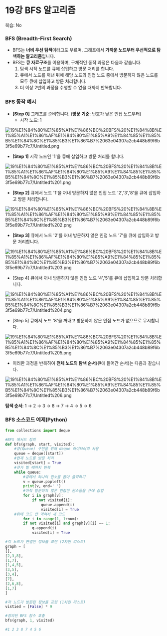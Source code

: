 # 19강 BFS 알고리즘

복습: No

### BFS (Breadth-First Search)

- BFS는 **너비 우선 탐색**이라고도 부르며, 그래프에서 **가까운 노드부터 우선적으로 탐색하는 알고리즘**입니다.
- BFS는 **큐 자료구조**를 이용하며, 구체적인 동작 과정은 다음과 같습니다.
    1. 탐색 시작 노드를 큐에 삽입하고 방문 처리를 합니다.
    2. 큐에서 노드를 꺼낸 뒤에 해당 노드의 인접 노드 중에서 방문하지 않은 노드를 모두 큐에 삽입하고 방문 처리합니다.
    3. 더 이상 2번의 과정을 수행할 수 없을 때까지 반복합니다.

### BFS 동작 예시

- **[Step 0]** 그래프를 준비합니다. (**방문 기준**: 번호가 낮은 인접 노드부터)
    - 시작 노드: 1

![19%E1%84%80%E1%85%A1%E1%86%BC%20BFS%20%E1%84%8B%E1%85%A1%E1%86%AF%E1%84%80%E1%85%A9%E1%84%85%E1%85%B5%E1%84%8C%E1%85%B3%E1%86%B7%2063e04307a2cb448b89f6b3f5e69b77c7/Untitled.png](19%E1%84%80%E1%85%A1%E1%86%BC%20BFS%20%E1%84%8B%E1%85%A1%E1%86%AF%E1%84%80%E1%85%A9%E1%84%85%E1%85%B5%E1%84%8C%E1%85%B3%E1%86%B7%2063e04307a2cb448b89f6b3f5e69b77c7/Untitled.png)

- **[Step 1]** 시작 노드인 '1'을 큐에 삽입하고 방문 처리를 합니다.

![19%E1%84%80%E1%85%A1%E1%86%BC%20BFS%20%E1%84%8B%E1%85%A1%E1%86%AF%E1%84%80%E1%85%A9%E1%84%85%E1%85%B5%E1%84%8C%E1%85%B3%E1%86%B7%2063e04307a2cb448b89f6b3f5e69b77c7/Untitled%201.png](19%E1%84%80%E1%85%A1%E1%86%BC%20BFS%20%E1%84%8B%E1%85%A1%E1%86%AF%E1%84%80%E1%85%A9%E1%84%85%E1%85%B5%E1%84%8C%E1%85%B3%E1%86%B7%2063e04307a2cb448b89f6b3f5e69b77c7/Untitled%201.png)

- **[Step 2]** 큐에서 노드 '1'을 꺼내 방문하지 않은 인접 노드 '2','3','8'을 큐에 삽입하고 방문 처리합니다.

![19%E1%84%80%E1%85%A1%E1%86%BC%20BFS%20%E1%84%8B%E1%85%A1%E1%86%AF%E1%84%80%E1%85%A9%E1%84%85%E1%85%B5%E1%84%8C%E1%85%B3%E1%86%B7%2063e04307a2cb448b89f6b3f5e69b77c7/Untitled%202.png](19%E1%84%80%E1%85%A1%E1%86%BC%20BFS%20%E1%84%8B%E1%85%A1%E1%86%AF%E1%84%80%E1%85%A9%E1%84%85%E1%85%B5%E1%84%8C%E1%85%B3%E1%86%B7%2063e04307a2cb448b89f6b3f5e69b77c7/Untitled%202.png)

- **[Step 3]** 큐에서 노드 '2'를 꺼내 방문하지 않은 인접 노드 '7'을 큐에 삽입하고 방문 처리합니다.

![19%E1%84%80%E1%85%A1%E1%86%BC%20BFS%20%E1%84%8B%E1%85%A1%E1%86%AF%E1%84%80%E1%85%A9%E1%84%85%E1%85%B5%E1%84%8C%E1%85%B3%E1%86%B7%2063e04307a2cb448b89f6b3f5e69b77c7/Untitled%203.png](19%E1%84%80%E1%85%A1%E1%86%BC%20BFS%20%E1%84%8B%E1%85%A1%E1%86%AF%E1%84%80%E1%85%A9%E1%84%85%E1%85%B5%E1%84%8C%E1%85%B3%E1%86%B7%2063e04307a2cb448b89f6b3f5e69b77c7/Untitled%203.png)

- [Step 4] 큐에서 꺼내 방문하지 않은 인접 노드 '4','5'를 큐에 삽입하고 방문 처리합니다.

![19%E1%84%80%E1%85%A1%E1%86%BC%20BFS%20%E1%84%8B%E1%85%A1%E1%86%AF%E1%84%80%E1%85%A9%E1%84%85%E1%85%B5%E1%84%8C%E1%85%B3%E1%86%B7%2063e04307a2cb448b89f6b3f5e69b77c7/Untitled%204.png](19%E1%84%80%E1%85%A1%E1%86%BC%20BFS%20%E1%84%8B%E1%85%A1%E1%86%AF%E1%84%80%E1%85%A9%E1%84%85%E1%85%B5%E1%84%8C%E1%85%B3%E1%86%B7%2063e04307a2cb448b89f6b3f5e69b77c7/Untitled%204.png)

- [Step 5] 큐에서 노드 '8'을 꺼내고 방문하지 않은 인접 노드가 없으므로 무시합니다.

![19%E1%84%80%E1%85%A1%E1%86%BC%20BFS%20%E1%84%8B%E1%85%A1%E1%86%AF%E1%84%80%E1%85%A9%E1%84%85%E1%85%B5%E1%84%8C%E1%85%B3%E1%86%B7%2063e04307a2cb448b89f6b3f5e69b77c7/Untitled%205.png](19%E1%84%80%E1%85%A1%E1%86%BC%20BFS%20%E1%84%8B%E1%85%A1%E1%86%AF%E1%84%80%E1%85%A9%E1%84%85%E1%85%B5%E1%84%8C%E1%85%B3%E1%86%B7%2063e04307a2cb448b89f6b3f5e69b77c7/Untitled%205.png)

- 이러한 과정을 반복하여 **전체 노드의 탐색 순서**(큐에 들어간 순서)는 다음과 같습니다.

![19%E1%84%80%E1%85%A1%E1%86%BC%20BFS%20%E1%84%8B%E1%85%A1%E1%86%AF%E1%84%80%E1%85%A9%E1%84%85%E1%85%B5%E1%84%8C%E1%85%B3%E1%86%B7%2063e04307a2cb448b89f6b3f5e69b77c7/Untitled%206.png](19%E1%84%80%E1%85%A1%E1%86%BC%20BFS%20%E1%84%8B%E1%85%A1%E1%86%AF%E1%84%80%E1%85%A9%E1%84%85%E1%85%B5%E1%84%8C%E1%85%B3%E1%86%B7%2063e04307a2cb448b89f6b3f5e69b77c7/Untitled%206.png)

**탐색 순서**: 1 → 2 → 3 → 8 → 7 → 4 → 5 → 6

### BFS 소스코드 예제(Python)

```python
from collections import deque

#BFS 메서드 정의
def bfs(graph, start, visited):
	#큐(Queue) 구현을 위해 deque 라이브러리 사용
	queue = deque([start])
	#현재 노드를 방문 처리
	visited[start] = True
	#큐가 빌 때까지 반복
	while queue:
		#큐에서 하나의 원소를 뽑아 출력하기
		v = queue.popleft()
		print(v, end=' ')
		#아직 방문하지 않은 인접한 원소들을 큐에 삽입
		for i in graph[v]:
			if not visited[i]:
				queue.append(i)
				visited[i] = True
	#위에 코드 안 먹혀서 새 코드
		for i in range(1, 1+num):
		if not visited[i] and graph[v][i] == 1:
			q.append(i)
			visited[i] = True		

#각 노드가 연결된 정보를 표현 (2차원 리스트)
graph = [
[],
[2,3,8],
[1,7],
[1,4,5],
[3,5],
[3,4],
[7],
[2,6,8],
[1,7]
]

#각 노드가 방문된 정보를 표현 (1차원 리스트)
vistied = [False] * 9

#정의된 BFS 함수 호출
bfs(graph, 1, visited)

#1 2 3 8 7 4 5 6
```